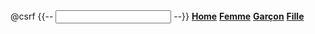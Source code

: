 <!--Mot de passe Admin: funcional -->

<!-- <main class="container">
<div class="nav-scroller py-1 mb-2">
<nav class="nav d-flex justify-content-between">
<form action="{{ route('list-all') }}" method="GET">
@csrf
{{-- <input type="text" name="search" id="search" class="form-control"> --}}
<a class="p-2 text-muted" href="{{ route('create-categorie') }}"><b>Home</b></a>
<a class="p-2 text-muted" href="#"><b>Femme</b></a>
<a class="p-2 text-muted" href="#"><b>Garçon</b></a>
<a class="p-2 text-muted" href="#"><b>Fille</b></a>
</form>
</nav>
</div>
</main> -->

<main class="container">
<div class="nav-scroller py-1 mb-1">
    <nav class="nav d-flex justify-content-center">
        <form action="{{ route('list-all') }}" method="GET">
            @csrf
            {{-- <input type="text" name="search" id="search" class="form-control"> --}}
            <a class="p-2 text-muted"
                href="{{ route('create-categorie') }}"><b>Home</b></a>
            <a class="p-2 text-muted" href="#"><b>Femme</b></a>
            <a class="p-2 text-muted" href="#"><b>Garçon</b></a>
            <a class="p-2 text-muted" href="#"><b>Fille</b></a>
        </form>
    </nav>
</div>
</main> 

<div class="col-md-6 offset md-3"> 



<!-- <img src="{{ '/img/paypal-paiement-en-ligne.jpg' }}" alt="Paypal Image" height="250" /> -->


<!-- PAYPAL API credentials :
 EMAIL: sb-cbhcx5229250@personal.example.com
Password: zTG5Y>2%
 -->
